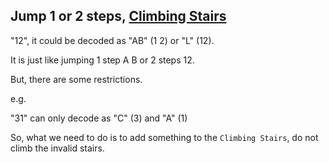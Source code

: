 ## Jump 1 or 2 steps, [Climbing Stairs](../climbing-stairs)

"12", it could be decoded as "AB" (1 2) or "L" (12). 

It is just like jumping 1 step A B or 2 steps 12. 

But, there are some restrictions. 

e.g.

"31" can only decode as "C" (3) and "A" (1)

So, what we need to do is to add something to the `Climbing Stairs`, do not climb the invalid stairs.
